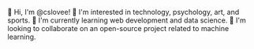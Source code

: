 👋 Hi, I'm @cslovee!
👀 I'm interested in technology, psychology, art, and sports.
🌱 I'm currently learning web development and data science.
💞️ I'm looking to collaborate on an open-source project related to machine learning.

<!---
cslovee/cslovee is a ✨ special ✨ repository because its `README.md` (this file) appears on your GitHub profile.
You can click the Preview link to take a look at your changes.
--->
